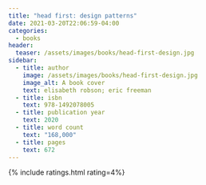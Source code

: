 ```yaml
---
title: "head first: design patterns"
date: 2021-03-20T22:06:59-04:00
categories:
  - books
header:
  teaser: /assets/images/books/head-first-design.jpg
sidebar:
  - title: author
    image: /assets/images/books/head-first-design.jpg
    image_alt: A book cover
    text: elisabeth robson; eric freeman
  - title: isbn
    text: 978-1492078005
  - title: publication year
    text: 2020
  - title: word count
    text: "168,000"
  - title: pages
    text: 672
---
```


{% include ratings.html rating=4%}